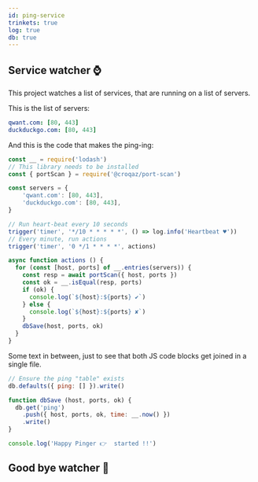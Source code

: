 ```yaml
---
id: ping-service
trinkets: true
log: true
db: true
---
```


## Service watcher ⌚️

This project watches a list of services, that are running on a list of servers.

This is the list of servers:

```yaml // const servers =
qwant.com: [80, 443]
duckduckgo.com: [80, 443]
```

And this is the code that makes the ping-ing:

```js
const __ = require('lodash')
// This library needs to be installed
const { portScan } = require('@croqaz/port-scan')

const servers = {
	'qwant.com': [80, 443],
	'duckduckgo.com': [80, 443],
}

// Run heart-beat every 10 seconds
trigger('timer', '*/10 * * * * *', () => log.info('Heartbeat ♥️'))
// Every minute, run actions
trigger('timer', '0 */1 * * * *', actions)

async function actions () {
  for (const [host, ports] of __.entries(servers)) {
    const resp = await portScan({ host, ports })
    const ok = __.isEqual(resp, ports)
    if (ok) {
      console.log(`${host}:${ports} ✔︎`)
    } else {
      console.log(`${host}:${ports} ✘`)
    }
    dbSave(host, ports, ok)
  }
}
```

Some text in between, just to see that both JS code blocks get joined in a single file.

```js
// Ensure the ping "table" exists
db.defaults({ ping: [] }).write()

function dbSave (host, ports, ok) {
  db.get('ping')
    .push({ host, ports, ok, time: __.now() })
    .write()
}

console.log('Happy Pinger 👉  started !!')
```

## Good bye watcher 🛌
